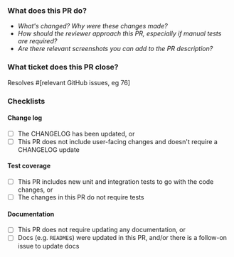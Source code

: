 ### What does this PR do?
- _What's changed? Why were these changes made?_
- _How should the reviewer approach this PR, especially if manual tests are required?_
- _Are there relevant screenshots you can add to the PR description?_

### What ticket does this PR close?
Resolves #[relevant GitHub issues, eg 76]

### Checklists

#### Change log
- [ ] The CHANGELOG has been updated, or
- [ ] This PR does not include user-facing changes and doesn't require a CHANGELOG update

#### Test coverage
- [ ] This PR includes new unit and integration tests to go with the code changes, or
- [ ] The changes in this PR do not require tests

#### Documentation
- [ ] This PR does not require updating any documentation, or
- [ ] Docs (e.g. `README`s) were updated in this PR, and/or there is a follow-on issue to update docs
